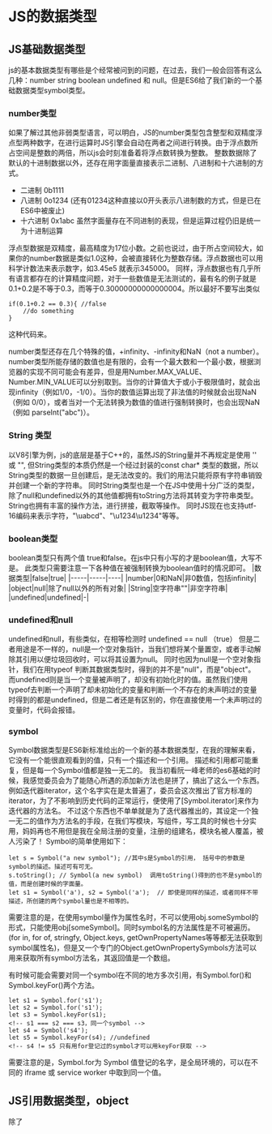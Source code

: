# JS的数据类型

## JS基础数据类型
js的基本数据类型有哪些是个经常被问到的问题，在过去，我们一般会回答有这么几种：number string boolean undefined 和 null。但是ES6给了我们新的一个基础数据类型symbol类型。

### number类型
如果了解过其他非弱类型语言，可以明白，JS的number类型包含整型和双精度浮点型两种数字，在进行运算时JS引擎会自动在两者之间进行转换。由于浮点数所占空间是整数的两倍，所以js会时刻准备着将浮点数转换为整数。
整数数据除了默认的十进制数据以外，还存在用字面量直接表示二进制、八进制和十六进制的方式。
* 二进制 0b1111
* 八进制 0o1234 (还有01234这种直接以0开头表示八进制数的方式，但是已在ES6中被废止)
* 十六进制 0x1abc
虽然字面量存在不同进制的表现，但是运算过程仍旧是统一为十进制运算

浮点型数据是双精度，最高精度为17位小数。之前也说过，由于所占空间较大，如果你的number数据是类似1.0这种，会被直接转化为整数存储。浮点数据也可以用科学计数法来表示数字，如3.45e5 就表示345000。
同样，浮点数据也有几乎所有语言都存在的计算精度问题，对于一些数值是无法测试的，最有名的例子就是0.1+0.2是不等于0.3，而等于0.30000000000000004。所以最好不要写出类似
    
    if(0.1+0.2 == 0.3){ //false
        //do something
    }
这种代码来。

number类型还存在几个特殊的值，+infinity、-infinity和NaN（not a number）。
number类型所能存储的数值也是有限的，会有一个最大数和一个最小数，根据浏览器的实现不同可能会有差异，但是用Number.MAX_VALUE、Number.MIN_VALUE可以分别取到。当你的计算值大于或小于极限值时，就会出现infinity（例如1/0，-1/0）。当你的数值运算出现了非法值的时候就会出现NaN（例如 0/0），或者当对一个无法转换为数值的值进行强制转换时，也会出现NaN（例如 parseInt("abc")）。

### String 类型
以V8引擎为例，js的底层是基于C++的，虽然JS的String量并不再规定是使用 '' 或 "", 但String类型的本质仍然是一个经过封装的const char* 类型的数据，所以String类型的数据一旦创建后，是无法改变的。我们的用法只能将原有字符串销毁并创建一个新的字符串。
同时String类型也是一个在JS中使用十分广泛的类型，除了null和undefined以外的其他值都拥有toString方法将其转变为字符串类型。
String也拥有丰富的操作方法，进行拼接，截取等操作。
同时JS现在也支持utf-16编码来表示字符，"\uabcd"、"\u1234\u1234"等等。

### boolean类型
boolean类型只有两个值 true和false。在js中只有小写的才是boolean值，大写不是。
此类型只需要注意一下各种值在被强制转换为boolean值时的情况即可。
|数据类型|false|true|
|-----|-----|----|
|number|0和NaN|非0数值，包括infinity|
|object|null|除了null以外的所有对象|
|String|空字符串""|非空字符串|
|undefined|undefined|-|

### undefined和null
undefined和null，有些类似，在相等检测时 undefined == null （true）
但是二者用途是不一样的，null是一个空对象指针，当我们想将某个量置空，或者手动解除其引用以便垃圾回收时，可以将其设置为null。
同时也因为null是一个空对象指针，我们在用typeof 判断其数据类型时，得到的并不是"null"，而是"object"。
而undefined则是当一个变量被声明了，却没有初始化时的值。虽然我们使用typeof去判断一个声明了却未初始化的变量和判断一个不存在的未声明过的变量时得到的都是undefined，但是二者还是有区别的，你在直接使用一个未声明过的变量时，代码会报错。

### symbol
Symbol数据类型是ES6新标准给出的一个新的基本数据类型，在我的理解来看，它没有一个能很直观看到的值，只有一个描述和一个引用。 描述和引用都可能重复，但是每一个Symbol值都是独一无二的。
我当初看阮一峰老师的es6基础的时候，我感觉委员会为了能随心所遇的添加新方法也是拼了，搞出了这么一个东西。例如迭代器iterator，这个名字实在是太普遍了，委员会这次推出了官方标准的iterator，为了不影响到历史代码的正常运行，便使用了[Symbol.iterator]来作为迭代器的方法名。
不过这个东西也不单单就是为了迭代器推出的，其设定一个独一无二的值作为方法名的手段，在我们写模块，写组件，写工具的时候也十分实用，妈妈再也不用但是我在全局注册的变量，注册的组建名，模块名被人覆盖，被人污染了！
Symbol的简单使用如下：

    let s = Symbol("a new symbol"); //其中s是Symbol的引用， 括号中的参数是symbol的描述。描述可有可无。
    s.toString(); // Symbol(a new symbol)  调用toString()得到的也不是symbol的值，而是创建时候的字面量。
    let s1 = Symbol('a'), s2 = Symbol('a');  // 即使是同样的描述，或者同样不带描述，所创建的两个symbol量也是不相等的。
需要注意的是，在使用symbol量作为属性名时，不可以使用obj.someSymbol的形式，只能使用obj[someSymbol]。同时symbol名的方法属性是不可被遍历。(for in, for of, stringfy, Object.keys, getOwnPropertyNames等等都无法获取到symbol属性名)，但是又一个专门的Object.getOwnPropertySymbols方法可以用来获取所有symbol方法名，其返回值是一个数组。

有时候可能会需要对同一个symbol在不同的地方多次引用，有Symbol.for()和Symbol.keyFor()两个方法。

    let s1 = Symbol.for('s1');
    let s2 = Symbol.for('s1');
    let s3 = Symbol.keyFor(s1);
    <!-- s1 === s2 === s3，同一个symbol -->
    let s4 = Symbol('s4');
    let s5 = Symbol.keyFor(s4); //undefined
    <!-- s4 != s5 只有用for登记过的symbol才可以用keyFor获取 -->
需要注意的是，Symbol.for为 Symbol 值登记的名字，是全局环境的，可以在不同的 iframe 或 service worker 中取到同一个值。


## JS引用数据类型，object
 除了

